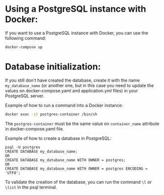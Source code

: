 # Using a PostgreSQL instance with Docker:
If you want to use a PostgreSQL instance with Docker, you can use the following command:
```bash
docker-compose up
```

# Database initialization:
If you still don't have created the database, create it with the name `my_database_name` (or another one, but in this case you need to update the values on docker-compose.yaml and application.yml files) in your PostgreSQL server.

Example of how to run a command into a Docker instance:
```bash
docker exec -it postgres-container /bin/sh
```

The `postgres-container` must be the same value on `container_name` attribute in docker-compose.yaml file.

Example of how to create a database in PostgreSQL:
```
psql -U postgres
CREATE DATABASE my_database_name;
OR
CREATE DATABASE my_database_name WITH OWNER = postgres;
OR
CREATE DATABASE my_database_name WITH OWNER = postgres ENCODING = 'UTF8';
```

To validate the creation of the database, you can run the command `\l` or `\list` in the psql terminal.
